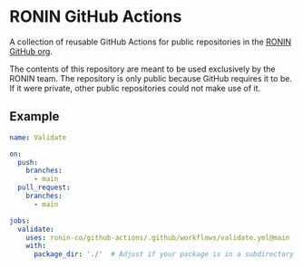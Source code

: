 # RONIN GitHub Actions

A collection of reusable GitHub Actions for public repositories in the [RONIN GitHub org](https://github.com/ronin-co).

The contents of this repository are meant to be used exclusively by the RONIN team. The repository is only public because GitHub requires it to be. If it were private, other public repositories could not make use of it.

## Example

```yaml
name: Validate

on:
  push:
    branches:
      - main
  pull_request:
    branches:
      - main

jobs:
  validate:
    uses: ronin-co/github-actions/.github/workflows/validate.yml@main
    with:
      package_dir: './'  # Adjust if your package is in a subdirectory
```

